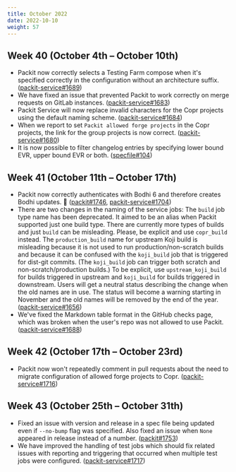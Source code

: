 ```yaml
---
title: October 2022
date: 2022-10-10
weight: 57
---
```


## Week 40 (October 4th – October 10th)

- Packit now correctly selects a Testing Farm compose when it's specified correctly in the configuration without an architecture suffix. ([packit-service#1689](https://github.com/packit/packit-service/pull/1689))
- We have fixed an issue that prevented Packit to work correctly on merge requests on GitLab instances. ([packit-service#1683](https://github.com/packit/packit-service/pull/1683))
- Packit Service will now replace invalid characters for the Copr projects using the default naming scheme. ([packit-service#1684](https://github.com/packit/packit-service/pull/1684))
- When we report to set `Packit allowed forge projects` in the Copr projects, the link for the group projects is now correct. ([packit-service#1680](https://github.com/packit/packit-service/pull/1680))
- It is now possible to filter changelog entries by specifying lower bound EVR, upper bound EVR or both. ([specfile#104](https://github.com/packit/specfile/pull/104))

## Week 41 (October 11th – October 17th)

- Packit now correctly authenticates with Bodhi 6 and therefore creates Bodhi updates. 🚀 ([packit#1746](https://github.com/packit/packit/pull/1746), [packit-service#1704](https://github.com/packit/packit-service/pull/1704))
- There are two changes in the naming of the service jobs:
  The `build` job type name has been deprecated. It aimed to be an alias when Packit supported just one build type.
  There are currently more types of builds and just `build` can be misleading. Please, be explicit and use `copr_build` instead.
  The `production_build` name for upstream Koji build is misleading because it is not used to run production/non-scratch
  builds and because it can be confused with the `koji_build` job that is triggered for dist-git commits.
  (The `koji_build` job can trigger both scratch and non-scratch/production builds.)
  To be explicit, use `upstream_koji_build` for builds triggered in upstream and `koji_build` for builds triggered in downstream.
  Users will get a neutral status describing the change when the old names are in use. The status will become a warning
  starting in November and the old names will be removed by the end of the year. ([packit-service#1656](https://github.com/packit/packit-service/pull/1656))
- We've fixed the Markdown table format in the GitHub checks page, which was broken when the user's repo was not allowed to use Packit. ([packit-service#1688](https://github.com/packit/packit-service/pull/1688))

## Week 42 (October 17th – October 23rd)

- Packit now won't repeatedly comment in pull requests about the need to migrate configuration of allowed forge projects to Copr. ([packit-service#1716](https://github.com/packit/packit-service/pull/1716))

## Week 43 (October 25th – October 31th)

- Fixed an issue with version and release in a spec file being updated even if `--no-bump` flag was specified.
  Also fixed an issue when `None` appeared in release instead of a number.
  ([packit#1753](https://github.com/packit/packit/pull/1753))
- We have improved the handling of test jobs which should fix related issues with reporting and triggering
  that occurred when multiple test jobs were configured.
  ([packit-service#1717](https://github.com/packit/packit-service/pull/1717))

